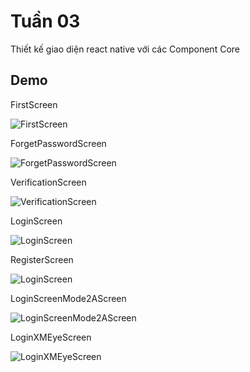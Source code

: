 
# Tuần 03

Thiết kế giao diện react native với các Component Core

## Demo

FirstScreen

![FirstScreen](https://github.com/hoanghuytoi/HoangHuyToi_21004305_THNhom3_ReactNative/blob/main/Tuan03/Minh%20ch%E1%BB%A9ng/Bai1a.PNG?raw=true)


ForgetPasswordScreen

![ForgetPasswordScreen](https://github.com/hoanghuytoi/HoangHuyToi_21004305_THNhom3_ReactNative/blob/main/Tuan03/Minh%20ch%E1%BB%A9ng/Bai1b.PNG?raw=true)

VerificationScreen

![VerificationScreen](https://github.com/hoanghuytoi/HoangHuyToi_21004305_THNhom3_ReactNative/blob/main/Tuan03/Minh%20ch%E1%BB%A9ng/Bai1c.PNG?raw=true)

LoginScreen

![LoginScreen](https://github.com/hoanghuytoi/HoangHuyToi_21004305_THNhom3_ReactNative/blob/main/Tuan03/Minh%20ch%E1%BB%A9ng/Bai1d.PNG?raw=true)

RegisterScreen

![LoginScreen](https://github.com/hoanghuytoi/HoangHuyToi_21004305_THNhom3_ReactNative/blob/main/Tuan03/Minh%20ch%E1%BB%A9ng/Bai1e.PNG?raw=true)


LoginScreenMode2AScreen

![LoginScreenMode2AScreen](https://github.com/hoanghuytoi/HoangHuyToi_21004305_THNhom3_ReactNative/blob/main/Tuan03/Minh%20ch%E1%BB%A9ng/Bai2a.PNG?raw=true)

LoginXMEyeScreen

![LoginXMEyeScreen](https://github.com/hoanghuytoi/HoangHuyToi_21004305_THNhom3_ReactNative/blob/main/Tuan03/Minh%20ch%E1%BB%A9ng/XMEye.PNG?raw=true)





